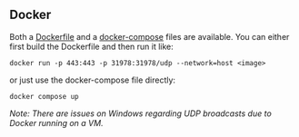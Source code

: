 ## Docker

Both a [Dockerfile](../server-docker/Dockerfile) and a [docker-compose](../server-docker/Dockerfile) files are
available.
You can either first build the Dockerfile and then run it like:

``docker run -p 443:443 -p 31978:31978/udp --network=host <image>``

or just use the docker-compose file directly:

``docker compose up``

*Note: There are issues on Windows regarding UDP broadcasts due to Docker running on a VM.*